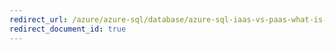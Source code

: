 ```yaml
---
redirect_url: /azure/azure-sql/database/azure-sql-iaas-vs-paas-what-is-overview
redirect_document_id: true
---
```

